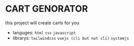 
# CART GENORATOR

this project will create carts for
you 

* languges: `html` `css` `javascript`
* librarys: 
`tailwindcss` `vuejs (cli but not cli)` `systemjs`



